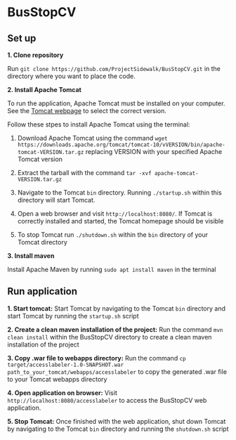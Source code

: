 # BusStopCV

## Set up 

**1. Clone repository**

Run `git clone https://github.com/ProjectSidewalk/BusStopCV.git` in the directory where you want to place the code. 

**2. Install Apache Tomcat**

To run the application, Apache Tomcat must be installed on your computer. 
See the [Tomcat webpage](https://tomcat.apache.org/download-10.cgi) to select the correct version.

Follow these stpes to install Apache Tomcat using the terminal:

1. Download Apache Tomcat using the command `wget https://downloads.apache.org/tomcat/tomcat-10/vVERSION/bin/apache-tomcat-VERSION.tar.gz` replacing VERSION with your specified Apache Tomcat version

2. Extract the tarball with the command `tar -xvf apache-tomcat-VERSION.tar.gz`

3. Navigate to the Tomcat `bin` directory. Running `./startup.sh` within this directory will start Tomcat. 

4. Open a web browser and visit `http://localhost:8080/`. If Tomcat is correctly installed and started, the Tomcat homepage should be visible

5. To stop Tomcat run `./shutdown.sh` within the `bin` directory of your Tomcat directory

**3. Install maven**

Install Apache Maven by running `sudo apt install maven` in the terminal

## Run application

**1. Start tomcat:** Start Tomcat by navigating to the Tomcat `bin` directory and start Tomcat by running the `startup.sh` script

**2. Create a clean maven installation of the project:** Run the command `mvn clean install` within the BusStopCV directory to create a clean maven installation of the project

**3. Copy .war file to webapps directory:** Run the command `cp target/accesslabeler-1.0-SNAPSHOT.war path_to_your_tomcat/webapps/accesslabeler` to copy the generated .war file to your Tomcat webapps directory

**4. Open application on browser:** Visit `http://localhost:8080/accesslabeler` to access the BusStopCV web application. 

**5. Stop Tomcat:** Once finished with the web application, shut down Tomcat by navigating to the Tomcat `bin` directory and running the `shutdown.sh` script
